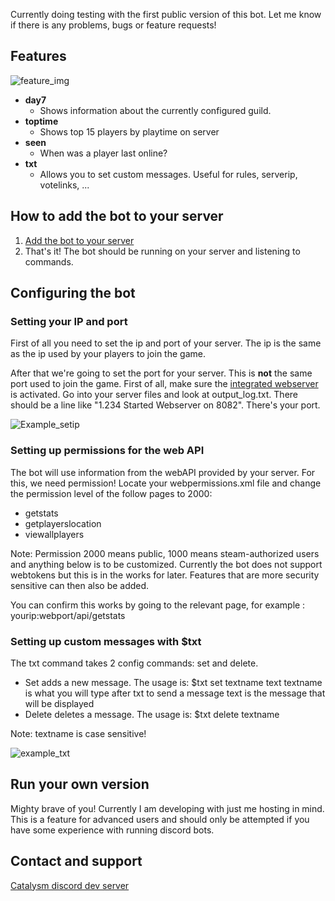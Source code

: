 Currently doing testing with the first public version of this bot. Let me know if there is any problems, bugs or feature requests!

## Features

![feature_img](http://i.imgur.com/cq4ecd5.png "Feature image")

- **day7**
  - Shows information about the currently configured guild.
- **toptime**
  - Shows top 15 players by playtime on server
- **seen**
  - When was a player last online?
- **txt**
  - Allows you to set custom messages. Useful for rules, serverip, votelinks, ...


## How to add the bot to your server

1. [Add the bot to your server](https://discordapp.com/oauth2/authorize?client_id=340416036610244609&scope=bot&permissions=35840)
2. That's it! The bot should be running on your server and listening to commands.

## Configuring the bot

### Setting your IP and port

First of all you need to set the ip and port of your server. The ip is the same as the ip used by your players to join the game.

After that we're going to set the port for your server. This is **not** the same port used to join the game. First of all, make sure the [integrated webserver](https://7dtd.illy.bz/wiki/Integrated%20Webserver) is activated. Go into your server files and look at output_log.txt. There should be a line like "1.234 Started Webserver on 8082". There's your port.

![Example_setip](http://i.imgur.com/xWW3h0H.png "Example for set config")

### Setting up permissions for the web API

The bot will use information from the webAPI provided by your server. For this, we need permission!
Locate your webpermissions.xml file and change the permission level of the follow pages to 2000:
- getstats
- getplayerslocation
- viewallplayers

Note: Permission 2000 means public, 1000 means steam-authorized users and anything below is to be customized. Currently the bot does not support webtokens but this is in the works for later. Features that are more security sensitive can then also be added.

You can confirm this works by going to the relevant page, for example : yourip:webport/api/getstats

### Setting up custom messages with $txt

The txt command takes 2 config commands: set and delete.
- Set adds a new message. The usage is: $txt set textname text
textname is what you will type after txt to send a message
text is the message that will be displayed
- Delete deletes a message. The usage is: $txt delete textname

Note: textname is case sensitive!

![example_txt](http://imgur.com/ntOXWoM.png "Example for txt config")


## Run your own version

Mighty brave of you! Currently I am developing with just me hosting in mind. This is a feature for advanced users and should only be attempted if you have some experience with running discord bots.

## Contact and support

[Catalysm discord dev server](https://discordapp.com/invite/kuDJG6e)
